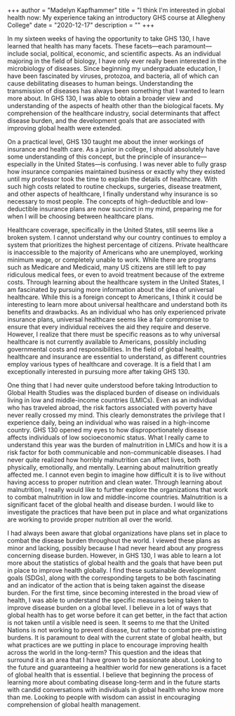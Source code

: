 +++
author = "Madelyn Kapfhammer"
title = "I think I'm interested in global health now: My experience taking an introductory GHS course at Allegheny College"
date = "2020-12-17"
description = ""
+++

In my sixteen weeks of having the opportunity to take GHS 130, I have learned that health has many facets. These facets—each paramount—include social, political, economic, and scientific aspects. As an individual majoring in the field of biology, I have only ever really been interested in the microbiology of diseases. Since beginning my undergraduate education, I have been fascinated by viruses, protozoa, and bacteria, all of which can cause debilitating diseases to human beings. Understanding the transmission of diseases has always been something that I wanted to learn more about. In GHS 130, I was able to obtain a broader view and understanding of the aspects of health other than the biological facets. My comprehension of the healthcare industry, social determinants that affect disease burden, and the development goals that are associated with improving global health were extended.

On a practical level, GHS 130 taught me about the inner workings of insurance and health care. As a junior in college, I should absolutely have some understanding of this concept, but the principle of insurance—especially in the United States—is confusing. I was never able to fully grasp how insurance companies maintained business or exactly why they existed until my professor took the time to explain the details of healthcare. With such high costs related to routine checkups, surgeries, disease treatment, and other aspects of healthcare, I finally understand why insurance is so necessary to most people. The concepts of high-deductible and low-deductible insurance plans are now succinct in my mind, preparing me for when I will be choosing between healthcare plans.

Healthcare coverage, specifically in the United States, still seems like a broken system. I cannot understand why our country continues to employ a system that prioritizes the highest percentage of citizens. Private healthcare is inaccessible to the majority of Americans who are unemployed, working minimum wage, or completely unable to work. While there are programs such as Medicare and Medicaid, many US citizens are still left to pay ridiculous medical fees, or even to avoid treatment because of the extreme costs. Through learning about the healthcare system in the United States, I am fascinated by pursuing more information about the idea of universal healthcare. While this is a foreign concept to Americans, I think it could be interesting to learn more about universal healthcare and understand both its benefits and drawbacks. As an individual who has only experienced private insurance plans, universal healthcare seems like a fair compromise to ensure that every individual receives the aid they require and deserve. However, I realize that there must be specific reasons as to why universal healthcare is not currently available to Americans, possibly including governmental costs and responsibilities.  In the field of global health, healthcare and insurance are essential to understand, as different countries employ various types of healthcare and coverage. It is a field that I am exceptionally interested in pursuing more after taking GHS 130.

One thing that I had never quite understood before taking Introduction to Global Health Studies was the displaced burden of disease on individuals living in low and middle-income countries (LMICs). Even as an individual who has traveled abroad, the risk factors associated with poverty have never really crossed my mind. This clearly demonstrates the privilege that I experience daily, being an individual who was raised in a high-income country. GHS 130 opened my eyes to how disproportionately disease affects individuals of low socioeconomic status. What I really came to understand this year was the burden of malnutrition in LMICs and how it is a risk factor for both communicable and non-communicable diseases. I had never quite realized how horribly malnutrition can affect lives, both physically, emotionally, and mentally. Learning about malnutrition greatly affected me. I cannot even begin to imagine how difficult it is to live without having access to proper nutrition and clean water. Through learning about malnutrition, I really would like to further explore the organizations that work to combat malnutrition in low and middle-income countries. Malnutrition is a significant facet of the global health and disease burden. I would like to investigate the practices that have been put in place and what organizations are working to provide proper nutrition all over the world.

I had always been aware that global organizations have plans set in place to combat the disease burden throughout the world. I viewed these plans as minor and lacking, possibly because I had never heard about any progress concerning disease burden. However, in GHS 130, I was able to learn a lot more about the statistics of global health and the goals that have been put in place to improve health globally. I find these sustainable development goals (SDGs), along with the corresponding targets to be both fascinating and an indicator of the action that is being taken against the disease burden. For the first time, since becoming interested in the broad view of health, I was able to understand the specific measures being taken to improve disease burden on a global level. I believe in a lot of ways that global health has to get worse before it can get better, in the fact that action is not taken until a visible need is seen. It seems to me that the United Nations is not working to prevent disease, but rather to combat pre-existing burdens. It is paramount to deal with the current state of global health, but what practices are we putting in place to encourage improving health across the world in the long-term? This question and the ideas that surround it is an area that I have grown to be passionate about. Looking to the future and guaranteeing a healthier world for new generations is a facet of global health that is essential. I believe that beginning the process of learning more about combating disease long-term and in the future starts with candid conversations with individuals in global health who know more than me. Looking to people with wisdom can assist in encouraging comprehension of global health management.
